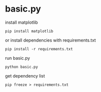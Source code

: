 # basic.py
install matplotlib
```
pip install matplotlib
```

or install dependencies with requirements.txt
```
pip install -r requirements.txt
```

run basic.py
```
python basic.py
```

get dependency list
```
pip freeze > requirements.txt
```

